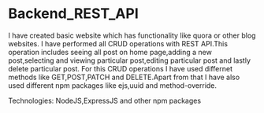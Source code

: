 # Backend_REST_API
I have created basic website which has functionality like quora or other blog websites. I have performed all CRUD operations with REST API.This operation includes seeing all post on home page,adding a new post,selecting and viewing particular post,editing particular post and lastly delete particular post.
For this CRUD operations I have used differnet methods like GET,POST,PATCH and DELETE.Apart from that I have also used different npm packages like ejs,uuid and method-override.

Technologies: NodeJS,ExpressJS and other npm packages
